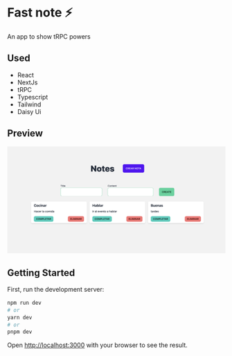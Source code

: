 # Fast note ⚡️

An app to show tRPC powers

## Used

- React
- NextJs
- tRPC
- Typescript
- Tailwind
- Daisy Ui

## Preview

![Image](./preview.png)

## Getting Started

First, run the development server:

```bash
npm run dev
# or
yarn dev
# or
pnpm dev
```

Open [http://localhost:3000](http://localhost:3000) with your browser to see the result.
